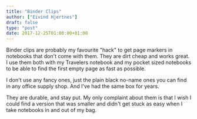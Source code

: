 ```yaml
---
title: "Binder Clips"
author: ["Eivind Hjertnes"]
draft: false
type: "post"
date: 2017-12-25T01:00:00+01:00
---
```


Binder clips are probably my favourite "hack" to get page markers in
notebooks that don't come with them. They are dirt cheap and works
great. I use them both with my Travelers notebook and my pocket sized
notebooks to be able to find the first empty page as fast as possible.

I don't use any fancy ones, just the plain black no-name ones you can
find in any office supply shop. And I've had the same box for years.

They are durable, and stay put. My only complaint about them is that I
wish I could find a version that was smaller and didn't get stuck as
easy when I take notebooks in and out of my bag.
